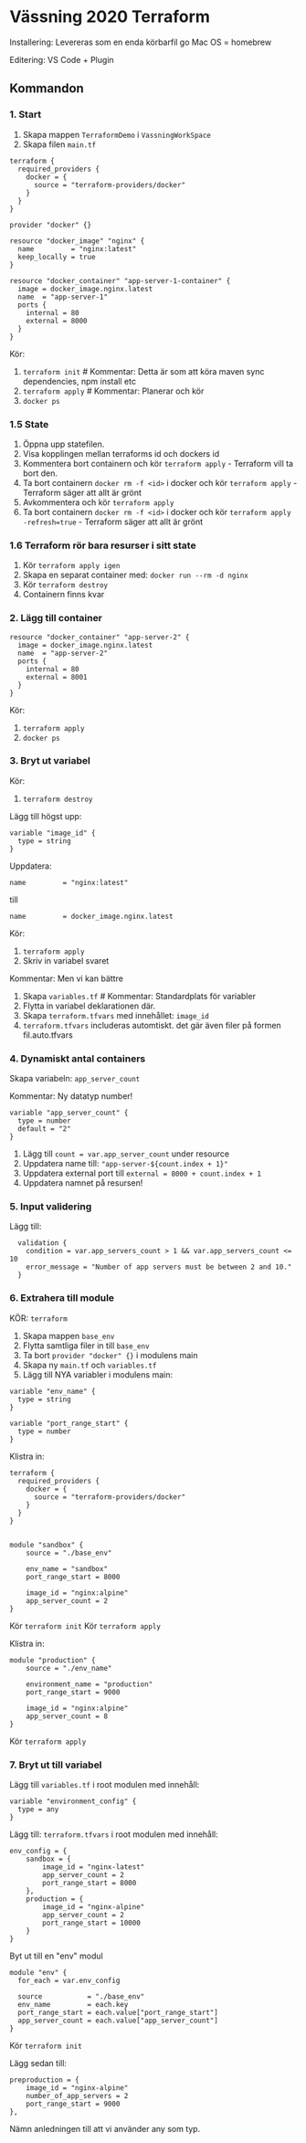 # Vässning 2020 Terraform

Installering:
  Levereras som en enda körbarfil go
  Mac OS = homebrew

Editering:
  VS Code + Plugin

## Kommandon

### 1. Start
1. Skapa mappen `TerraformDemo` i `VassningWorkSpace`
2. Skapa filen `main.tf`

```
terraform {
  required_providers {
    docker = {
      source = "terraform-providers/docker"
    }
  }
}

provider "docker" {}

resource "docker_image" "nginx" {
  name         = "nginx:latest"
  keep_locally = true
}

resource "docker_container" "app-server-1-container" {
  image = docker_image.nginx.latest
  name  = "app-server-1"
  ports {
    internal = 80
    external = 8000
  }
}
```
Kör:

1. `terraform init` # Kommentar: Detta är som att köra maven sync dependencies, npm install etc
2. `terraform apply` # Kommentar: Planerar och kör
3. `docker ps`

### 1.5 State

1. Öppna upp statefilen.
2. Visa kopplingen mellan terraforms id och dockers id
3. Kommentera bort containern och kör `terraform apply` - Terraform vill ta bort den.
4. Ta bort containern `docker rm -f <id>` i docker och kör `terraform apply` - Terraform säger att allt är grönt
5. Avkommentera och kör `terraform apply`
6. Ta bort containern `docker rm -f <id>` i docker och kör `terraform apply -refresh=true` - Terraform säger att allt är grönt

### 1.6 Terraform rör bara resurser i sitt state

1. Kör `terraform apply igen`
2. Skapa en separat container med: `docker run --rm -d nginx`
3. Kör `terraform destroy`
4. Containern finns kvar

### 2. Lägg till container  


```
resource "docker_container" "app-server-2" {
  image = docker_image.nginx.latest
  name  = "app-server-2"
  ports {
    internal = 80
    external = 8001
  }
}
```

Kör:

1. `terraform apply`
2. `docker ps`

### 3. Bryt ut variabel

Kör:

1. `terraform destroy`

Lägg till högst upp:

```
variable "image_id" {
  type = string
}
```

Uppdatera:

`name         = "nginx:latest"`

till

`name         = docker_image.nginx.latest`

Kör:

1. `terraform apply`
2. Skriv in variabel svaret
   
Kommentar: Men vi kan bättre

1. Skapa `variables.tf` # Kommentar: Standardplats för variabler 
2. Flytta in variabel deklarationen där.
3. Skapa `terraform.tfvars` med innehållet: `image_id`
4. `terraform.tfvars` includeras automtiskt. det gär även filer på formen fil.auto.tfvars

### 4. Dynamiskt antal containers

Skapa variabeln: `app_server_count`

Kommentar: Ny datatyp number!
 
```
variable "app_server_count" {
  type = number
  default = "2"
}
```

1. Lägg till `count = var.app_server_count` under resource
2. Uppdatera name till: `"app-server-${count.index + 1}"`
3. Uppdatera external port till `external = 8000 + count.index + 1`
4. Uppdatera namnet på resursen!

### 5. Input validering

Lägg till:

```
  validation {
    condition = var.app_servers_count > 1 && var.app_servers_count <= 10
    error_message = "Number of app servers must be between 2 and 10."
  }
```

### 6. Extrahera till module

KÖR: `terraform `

1. Skapa mappen `base_env`
2. Flytta samtliga filer in till `base_env`
3. Ta bort `provider "docker" {}` i modulens main 
4. Skapa ny `main.tf` och `variables.tf`
5. Lägg till NYA variabler i modulens main:

```
variable "env_name" {
  type = string
}

variable "port_range_start" {
  type = number
}
```

Klistra in:

```
terraform {
  required_providers {
    docker = {
      source = "terraform-providers/docker"
    }
  }
}


module "sandbox" {
    source = "./base_env"

    env_name = "sandbox"
    port_range_start = 8000

    image_id = "nginx:alpine"
    app_server_count = 2
}
```
Kör `terraform init`
Kör `terraform apply`

Klistra in:

```
module "production" {
    source = "./env_name"

    environment_name = "production"
    port_range_start = 9000
    
    image_id = "nginx:alpine"
    app_server_count = 8
}
```

Kör `terraform apply`

### 7. Bryt ut till variabel

Lägg till `variables.tf` i root modulen med innehåll:

```
variable "environment_config" {
  type = any
}
```

Lägg till: `terraform.tfvars` i root modulen med innehåll:

```
env_config = {
    sandbox = {
        image_id = "nginx-latest"
        app_server_count = 2
        port_range_start = 8000
    },
    production = {
        image_id = "nginx-alpine"
        app_server_count = 2
        port_range_start = 10000
    }
}
```
Byt ut till en "env" modul

```
module "env" {
  for_each = var.env_config

  source           = "./base_env"
  env_name         = each.key
  port_range_start = each.value["port_range_start"]
  app_server_count = each.value["app_server_count"]
}

```


Kör `terraform init`

Lägg sedan till:

```
preproduction = {
    image_id = "nginx-alpine"
    number_of_app_servers = 2
    port_range_start = 9000
},
```

Nämn anledningen till att vi använder any som typ. 